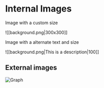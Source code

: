 
# Internal Images

Image with a custom size

![[background.png|300x300]]


Image with a alternate text and size

![[background.png|This is a description|100]]

## External images


![Graph](https://raw.githubusercontent.com/secure-77/Perlite/main/screenshots/graph.png)





